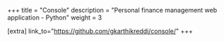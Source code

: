 +++
title = "Console"
description = "Personal finance management web application - Python"
weight = 3

[extra]
link_to="https://github.com/gkarthikreddi/console/"
+++
